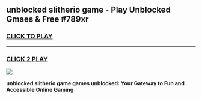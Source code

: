 
## unblocked slitherio game - Play Unblocked Gmaes & Free #789xr
<h3>
<a href="https://premium.freeplayer.one?title=unblocked_slitherio_game&ref=03M">CLICK TO PLAY</a></h3>
<hr>

<h3>
<a href="https://premium.freeplayer.one?title=unblocked_slitherio_game&ref=03M">CLICK 2 PLAY</a>
  
</h3>

<a href="https://premium.freeplayer.one?title=unblocked_slitherio_game&ref=03M"><img src="https://clearcache.store/games.png"></a>


**unblocked slitherio game games unblocked: Your Gateway to Fun and Accessible Online Gaming**
